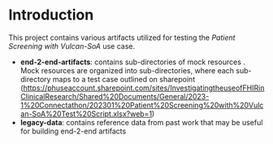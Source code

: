 # Introduction

This project contains various artifacts utilized for testing the *Patient Screening with Vulcan-SoA* use case.
- **end-2-end-artifacts**: contains sub-directories of mock resources .  Mock resources are organized into sub-directories, where each sub-directory maps to a test case outlined on sharepoint (https://phuseaccount.sharepoint.com/sites/InvestigatingtheuseofFHIRinClinicalResearch/Shared%20Documents/General/2023-1%20Connectathon/202301%20Patient%20Screening%20with%20Vulcan-SoA%20Test%20Script.xlsx?web=1)
- **legacy-data**: contains reference data from past work that may be useful for building end-2-end artifacts